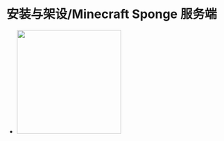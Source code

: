 # 安装与架设/Minecraft Sponge 服务端
- <img src="https://wx2.sinaimg.cn/large/8ddab624ly1fwzu4lofwbg203o03kwjm.gif" width="240"/>